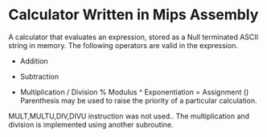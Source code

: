 # Calculator Written in Mips Assembly

A calculator that evaluates an expression, stored as a Null terminated ASCII string in memory.
The following operators are valid in the expression.
+ Addition
- Subtraction
* Multiplication
/ Division
% Modulus
^ Exponentiation
= Assignment
() Parenthesis may be used to raise the priority of a particular calculation.

MULT,MULTU,DIV,DIVU instruction was not used..
The multiplication and division is implemented using another subroutine.
